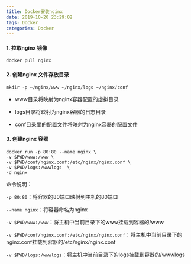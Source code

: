 ```yaml
---
title: Docker安装nginx
date: 2019-10-20 23:29:02
tags: Docker
categories: Docker
---
```

#### 1. 拉取nginx 镜像
```
docker pull nginx
```
#### 2. 创建nginx 文件存放目录

```
mkdir -p ~/nginx/www ~/nginx/logs ~/nginx/conf
```
- www目录将映射为nginx容器配置的虚拟目录

- logs目录将映射为nginx容器的日志目录

- conf目录里的配置文件将映射为nginx容器的配置文件

#### 3. 创建nginx 容器

```
docker run -p 80:80 --name nginx \
-v $PWD/www:/www \
-v $PWD/conf/nginx.conf:/etc/nginx/nginx.conf \
-v $PWD/logs:/wwwlogs  \
-d nginx  
```
命令说明：

`-p 80:80`：将容器的80端口映射到主机的80端口

`--name nginx`：将容器命名为nginx

`-v $PWD/www:/www`：将主机中当前目录下的www挂载到容器的/www

`-v $PWD/conf/nginx.conf:/etc/nginx/nginx.conf`：将主机中当前目录下的nginx.conf挂载到容器的/etc/nginx/nginx.conf

`-v $PWD/logs:/wwwlogs`：将主机中当前目录下的logs挂载到容器的/wwwlogs
